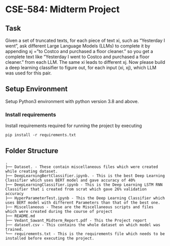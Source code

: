 # CSE-584: Midterm Project
## Task
Given a set of truncated texts, for each piece of text xi, such as “Yesterday I went”, ask different Large Language Models (LLMs) to complete it by appending xj =”to Costco and purchased a floor cleaner.” so you get a complete text like “Yesterday I went to Costco and purchased a floor cleaner.” from each LLM. The same xi leads to different xj. Now please build a deep learning classifier to figure out, for each input (xi, xj), which LLM was used for this pair.
## Setup Environment 
Setup Python3 environment with python version 3.8 and above.
### Install requirements
Install requirements required for running the project by executing
````
pip install -r requirements.txt
````
## Folder Structure
````
.
├── Dataset. - These contain miscellaneous files which were created while creating dataset.
├── DeepLearningBertClassifier.ipynb. - This is the best Deep Learning Classifier which uses BERT model and gave accuracy of 40%
├── DeepLearningClassifier.ipynb - This is the Deep Learning LSTM RNN Classifier that i created from scrat which gave 26% validation accuracy
├── HyperParameterTest.ipynb - This the Deep Learning Classifier which uses BERT model with different Parameters than that of the best one.
├── Miscellaneous - These are the Miscellaneous scripts and files which were created during the course of project
├── README.md
├── Vedant_Sawant_Midterm_Report.pdf - This the Project report
├── dataset.csv - This contains the whole dataset on which model was trained.
└── requirements.txt - This is the requirements file which needs to be installed before executing the project.

````